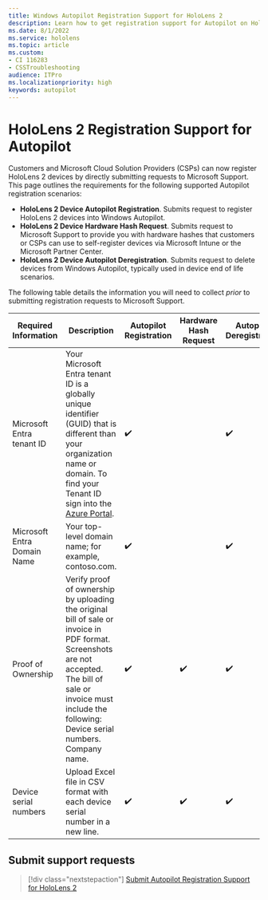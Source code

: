 ```yaml
---
title: Windows Autopilot Registration Support for HoloLens 2
description: Learn how to get registration support for Autopilot on HoloLens 2 devices.
ms.date: 8/1/2022
ms.service: hololens
ms.topic: article
ms.custom: 
- CI 116283
- CSSTroubleshooting
audience: ITPro
ms.localizationpriority: high
keywords: autopilot
---
```

# HoloLens 2 Registration Support for Autopilot

Customers and Microsoft Cloud Solution Providers (CSPs) can now register HoloLens 2 devices by directly submitting requests to Microsoft Support. This page outlines the requirements for the following supported Autopilot registration scenarios:

- **HoloLens 2 Device Autopilot Registration**. Submits request to register HoloLens 2 devices into Windows Autopilot.
- **HoloLens 2 Device Hardware Hash Request**. Submits request to Microsoft Support to provide you with hardware hashes that customers or CSPs can use to self-register devices via Microsoft Intune or the Microsoft Partner Center.
- **HoloLens 2 Device Autopilot Deregistration**. Submits request to delete devices from Windows Autopilot, typically used in device end of life scenarios.

The following table details the information you will need to collect *prior* to submitting registration requests to Microsoft Support.

| Required Information | Description | Autopilot Registration  | Hardware Hash Request | Autopilot Deregistration |
------------|-------------------------------|--------------------------------------------------|------------------------------|--------------------------------|
|  Microsoft Entra tenant ID    |    Your Microsoft Entra tenant ID is a globally unique identifier (GUID) that is different than your organization name or domain.    To find your Tenant ID sign into the [Azure Portal](https://portal.azure.com/#blade/Microsoft_AAD_IAM/ActiveDirectoryMenuBlade/Properties).    |     ✔️                         |                              |                         ✔️                        |
|  Microsoft Entra Domain Name    |   Your top-level domain name; for example, contoso.com.    |     ✔️                         |                              |                         ✔️                        |
|  Proof of Ownership    |   Verify proof of ownership by uploading the original bill of sale or invoice in PDF format. Screenshots are not accepted. The bill of sale or invoice must include the following: Device serial numbers. Company name.     |     ✔️                         |              ✔️                |                         ✔️                        |
|  Device serial numbers    |   Upload Excel file in CSV format with each device serial number in a new line.     |     ✔️                         |              ✔️                |                         ✔️                        |

## Submit support requests

> [!div class="nextstepaction"]
> [Submit Autopilot Registration Support for HoloLens 2](https://support.serviceshub.microsoft.com/supportforbusiness/create?sapId=366a90e9-f67f-d352-8143-a3be7d5514f0)
